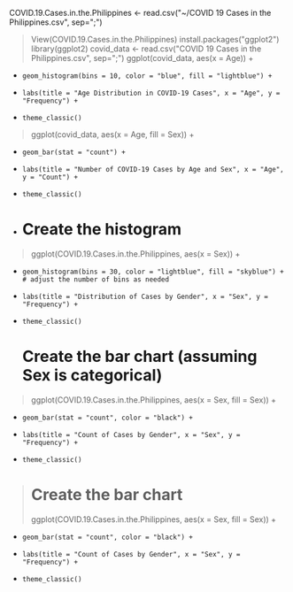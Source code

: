 COVID.19.Cases.in.the.Philippines <- read.csv("~/COVID 19 Cases in the Philippines.csv", sep=";")
>   View(COVID.19.Cases.in.the.Philippines)
> install.packages("ggplot2")
> library(ggplot2)
> covid_data <- read.csv("COVID 19 Cases in the Philippines.csv", sep=";")
> ggplot(covid_data, aes(x = Age)) +
+     geom_histogram(bins = 10, color = "blue", fill = "lightblue") +
+     labs(title = "Age Distribution in COVID-19 Cases", x = "Age", y = "Frequency") +
+     theme_classic()
> ggplot(covid_data, aes(x = Age, fill = Sex)) +
+     geom_bar(stat = "count") +
+     labs(title = "Number of COVID-19 Cases by Age and Sex", x = "Age", y = "Count") +
+     theme_classic()
+ # Create the histogram
> ggplot(COVID.19.Cases.in.the.Philippines, aes(x = Sex)) +
+     geom_histogram(bins = 30, color = "lightblue", fill = "skyblue") +  # adjust the number of bins as needed
+     labs(title = "Distribution of Cases by Gender", x = "Sex", y = "Frequency") +
+     theme_classic()
  # Create the bar chart (assuming Sex is categorical)
> ggplot(COVID.19.Cases.in.the.Philippines, aes(x = Sex, fill = Sex)) +
+     geom_bar(stat = "count", color = "black") +
+     labs(title = "Count of Cases by Gender", x = "Sex", y = "Frequency") +
+     theme_classic()
> # Create the bar chart
> ggplot(COVID.19.Cases.in.the.Philippines, aes(x = Sex, fill = Sex)) +
+     geom_bar(stat = "count", color = "black") +
+     labs(title = "Count of Cases by Gender", x = "Sex", y = "Frequency") +
+     theme_classic()
